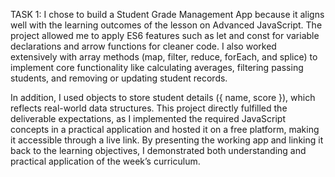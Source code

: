 TASK 1:
I chose to build a Student Grade Management App because it aligns well with the learning outcomes of the lesson on Advanced JavaScript. The project allowed me to apply ES6 features such as let and const for variable declarations and arrow functions for cleaner code. I also worked extensively with array methods (map, filter, reduce, forEach, and splice) to implement core functionality like calculating averages, filtering passing students, and removing or updating student records.

In addition, I used objects to store student details ({ name, score }), which reflects real-world data structures. This project directly fulfilled the deliverable expectations, as I implemented the required JavaScript concepts in a practical application and hosted it on a free platform, making it accessible through a live link. By presenting the working app and linking it back to the learning objectives, I demonstrated both understanding and practical application of the week’s curriculum.